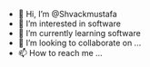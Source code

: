 - 👋 Hi, I’m @Shvackmustafa
- 👀 I’m interested in software
- 🌱 I’m currently learning software 
- 💞️ I’m looking to collaborate on ...
- 📫 How to reach me ...

<!---
Shvackmustafa/Shvackmustafa is a ✨ special ✨ repository because its `README.md` (this file) appears on your GitHub profile.
You can click the Preview link to take a look at your changes.
--->
